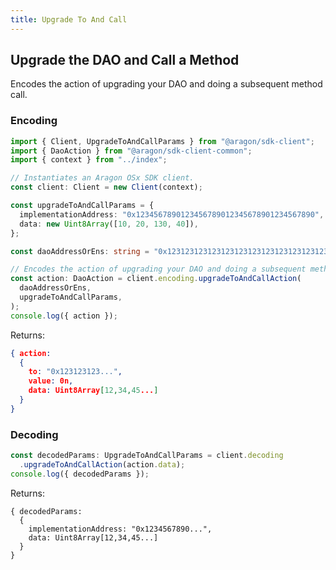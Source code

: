 ```yaml
---
title: Upgrade To And Call
---
```


## Upgrade the DAO and Call a Method

Encodes the action of upgrading your DAO and doing a subsequent method call.

### Encoding

```ts
import { Client, UpgradeToAndCallParams } from "@aragon/sdk-client";
import { DaoAction } from "@aragon/sdk-client-common";
import { context } from "../index";

// Instantiates an Aragon OSx SDK client.
const client: Client = new Client(context);

const upgradeToAndCallParams = {
  implementationAddress: "0x1234567890123456789012345678901234567890", // the implementation address to be upgraded to.
  data: new Uint8Array([10, 20, 130, 40]),
};

const daoAddressOrEns: string = "0x123123123123123123123123123123123123";

// Encodes the action of upgrading your DAO and doing a subsequent method call.
const action: DaoAction = client.encoding.upgradeToAndCallAction(
  daoAddressOrEns,
  upgradeToAndCallParams,
);
console.log({ action });
```


Returns:

```json
{ action:
  {
    to: "0x123123123...",
    value: 0n,
    data: Uint8Array[12,34,45...]
  }
}
```

### Decoding

```ts
const decodedParams: UpgradeToAndCallParams = client.decoding
  .upgradeToAndCallAction(action.data);
console.log({ decodedParams });
```


Returns:

```
{ decodedParams:
  {
    implementationAddress: "0x1234567890...",
    data: Uint8Array[12,34,45...]
  }
}
```